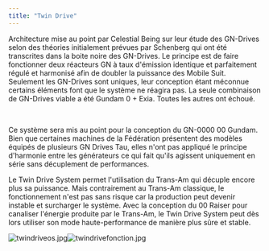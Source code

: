 ```yaml
---
title: "Twin Drive"
---
```



Architecture mise au point par Celestial Being sur leur étude des GN-Drives selon des théories initialement prévues par Schenberg qui ont été transcrites dans la boite noire des GN-Drives. Le principe est de faire fonctionner deux réacteurs GN à taux d'émission identique et parfaitement régulé et harmonisé afin de doubler la puissance des Mobile Suit. Seulement les GN-Drives sont uniques, leur conception étant méconnue certains éléments font que le système ne réagira pas. La seule combinaison de GN-Drives viable a été Gundam 0 + Exia. Toutes les autres ont échoué.


 


Ce système sera mis au point pour la conception du GN-0000 00 Gundam. Bien que certaines machines de la Fédération présentent des modèles équipés de plusieurs GN Drives Tau, elles n'ont pas appliqué le principe d'harmonie entre les générateurs ce qui fait qu'ils agissent uniquement en série sans décuplement de performances.


Le Twin Drive System permet l'utilisation du Trans-Am qui décuple encore plus sa puissance. Mais contrairement au Trans-Am classique, le fonctionnement n'est pas sans risque car la production peut devenir instable et surcharger le système. Avec la conception du 00 Raiser pour canaliser l'énergie produite par le Trans-Am, le Twin Drive System peut dès lors utiliser son mode haute-performance de manière plus sûre et stable.


![twindriveos.jpg](/images/stories/saga/gundam00/tech/twindriveOS.jpg "Interface de gestion du Twin Drive")![twindrivefonction.jpg](/images/stories/saga/gundam00/tech/twindrivefonction.jpg "Twin Drive en cours de fonctionnement")

